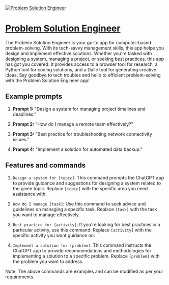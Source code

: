 [![Problem Solution Engineer](https://files.oaiusercontent.com/file-TL01ML5bsEEGL57JnfaSWtxU?se=2123-10-16T18%3A32%3A22Z&sp=r&sv=2021-08-06&sr=b&rscc=max-age%3D31536000%2C%20immutable&rscd=attachment%3B%20filename%3D4dc54b9b-9e2c-4d47-895f-22c26b57a302.png&sig=CIcNyOscAyG0/%2BRr82ayFzOwORX44HD2AyNaYWSoheY%3D)](https://chat.openai.com/g/g-Rj9bKBRuc-problem-solution-engineer)

# [Problem Solution Engineer](https://chat.openai.com/g/g-Rj9bKBRuc-problem-solution-engineer)

The Problem Solution Engineer is your go-to app for computer-based problem-solving. With its tech-savvy management skills, this app helps you design and implement effective solutions. Whether you're tasked with designing a system, managing a project, or seeking best practices, this app has got you covered. It provides access to a browser tool for research, a Python tool for coding solutions, and a Dalle tool for generating creative ideas. Say goodbye to tech troubles and hello to efficient problem-solving with the Problem Solution Engineer app!

## Example prompts

1. **Prompt 1:** "Design a system for managing project timelines and deadlines."

2. **Prompt 2:** "How do I manage a remote team effectively?"

3. **Prompt 3:** "Best practice for troubleshooting network connectivity issues."

4. **Prompt 4:** "Implement a solution for automated data backup."

## Features and commands

1. `Design a system for [topic]`: This command prompts the ChatGPT app to provide guidance and suggestions for designing a system related to the given topic. Replace `[topic]` with the specific area you need assistance with.

2. `How do I manage [task]`: Use this command to seek advice and guidelines on managing a specific task. Replace `[task]` with the task you want to manage effectively.

3. `Best practice for [activity]`: If you're looking for best practices in a particular activity, use this command. Replace `[activity]` with the specific activity you want guidance on.

4. `Implement a solution for [problem]`: This command instructs the ChatGPT app to provide recommendations and methodologies for implementing a solution to a specific problem. Replace `[problem]` with the problem you want to address.

Note: The above commands are examples and can be modified as per your requirements.